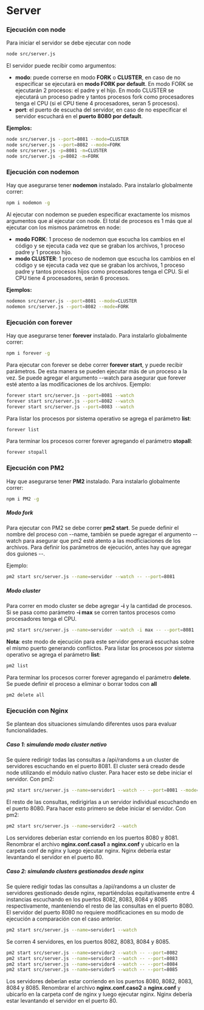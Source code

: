 # Server
### Ejecución con **node**
Para iniciar el servidor se debe ejecutar con node
```sh
node src/server.js
```

El servidor puede recibir como argumentos:
- **modo**: puede correrse en modo **FORK** o **CLUSTER**, en caso de no especificar se ejecutará en **modo FORK por default**. En modo FORK se ejecutarán 2 procesos: el padre y el hijo. En modo CLUSTER se ejecutará un proceso padre y tantos procesos fork como procesadores tenga el CPU (si el CPU tiene 4 procesadores, seran 5 procesos).
- **port**: el puerto de escucha del servidor, en caso de no especificar el servidor escuchará en el **puerto 8080 por default**. 

**Ejemplos:**
```sh
node src/server.js --port=8081 --mode=CLUSTER
node src/server.js --port=8082 --mode=FORK
node src/server.js -p=8081 -m=CLUSTER
node src/server.js -p=8082 -m=FORK
```
### Ejecución con **nodemon**
Hay que asegurarse tener **nodemon** instalado. Para instalarlo globalmente correr:
```sh
npm i nodemon -g
```
Al ejecutar con nodemon se pueden especificar exactamente los mismos argumentos que al ejecutar con node. El total de procesos es 1 más que al ejecutar con los mismos parámetros en node:
- **modo FORK**: 1 proceso de nodemon que escucha los cambios en el código y se ejecuta cada vez que se graban los archivos, 1 proceso padre y 1 proceso hijo.
- **modo CLUSTER**: 1 proceso de nodemon que escucha los cambios en el código y se ejecuta cada vez que se graban los archivos, 1 proceso padre y tantos procesos hijos como procesadores tenga el CPU. Si el CPU tiene 4 procesadores, serán 6 procesos.

**Ejemplos:**
```sh
nodemon src/server.js --port=8081 --mode=CLUSTER
nodemon src/server.js --port=8082 --mode=FORK
```
### Ejecución con **forever**
Hay que asegurarse tener **forever** instalado. Para instalarlo globalmente correr:
```sh
npm i forever -g
```
Para ejecutar con forever se debe correr **forever start**, y puede recibir parámetros. De esta manera se pueden ejecutar más de un proceso a la vez. Se puede agregar el argumento --watch para asegurar que forever esté atento a las modificaciones de los archivos. Ejemplo:
```sh
forever start src/server.js --port=8081 --watch
forever start src/server.js --port=8082 --watch
forever start src/server.js --port=8083 --watch
```
Para listar los procesos por sistema operativo se agrega el parámetro **list**:
```sh
forever list
```
Para terminar los procesos correr forever agregando el parámetro **stopall**:
```sh
forever stopall
```
### Ejecución con **PM2**
Hay que asegurarse tener **PM2** instalado. Para instalarlo globalmente correr:
```sh
npm i PM2 -g
```
##### Modo fork
Para ejecutar con PM2 se debe correr **pm2 start**. Se puede definir el nombre del proceso con --name, también se puede agregar el argumento --watch para asegurar que pm2 esté atento a las modficiaciones de los archivos. Para definir los parámetros de ejecución, antes hay que agregar dos guiones --. 

Ejemplo:
```sh
pm2 start src/server.js --name=servidor --watch -- --port=8081
```
##### Modo cluster
Para correr en modo cluster se debe agregar **-i** y la cantidad de procesos. Si se pasa como parámetro **-i max** se corren tantos procesos como procesadores tenga el CPU.
```sh
pm2 start src/server.js --name=servidor --watch -i max -- --port=8081
```
**Nota**: este modo de ejecución para este servidor generará escuchas sobre el mismo puerto generando conflictos.
Para listar los procesos por sistema operativo se agrega el parámetro **list**:
```sh
pm2 list
```
Para terminar los procesos correr forever agregando el parámetro **delete**. Se puede definir el proceso a eliminar o borrar todos con **all**
```sh
pm2 delete all
```
### Ejecución con **Nginx**
Se plantean dos situaciones simulando diferentes usos para evaluar funcionalidades.
##### Caso 1: simulando modo cluster nativo
Se quiere redirigir todas las consultas a /api/randoms a un cluster de servidores escuchando en el puerto 8081. El cluster será creado desde node utilizando el módulo nativo cluster. Para hacer esto se debe iniciar el servidor. Con pm2:
```sh
pm2 start src/server.js --name=servidor1 --watch -- --port=8081 --mode=CLUSTER
```
El resto de las consultas, redirigirlas a un servidor individual escuchando en el puerto 8080. Para hacer esto primero se debe iniciar el servidor. Con pm2:
```sh
pm2 start src/server.js --name=servidor2 --watch
```
Los servidores deberían estar corriendo en los puertos 8080 y 8081.
Renombrar el archivo **nginx.conf.caso1** a **nginx.conf** y ubicarlo en la carpeta conf de nginx y luego ejecutar nginx. Nginx debería estar levantando el servidor en el puerto 80.
##### Caso 2: simulando clusters gestionados desde nginx
Se quiere redigir todas las consultas a /api/randoms a un cluster de servidores gestionado desde nginx, repartiéndolas equitativamente entre 4 instancias escuchando en los puertos 8082, 8083, 8084 y 8085 respectivamente, manteniendo el resto de las consultas en el puerto 8080.
El servidor del puerto 8080 no requiere modificaciones en su modo de ejecución a comparación con el caso anterior.
```sh
pm2 start src/server.js --name=servidor1 --watch 
```
Se corren 4 servidores, en los puertos 8082, 8083, 8084 y 8085.
```sh
pm2 start src/server.js --name=servidor2 --watch -- --port=8082
pm2 start src/server.js --name=servidor3 --watch -- --port=8083
pm2 start src/server.js --name=servidor4 --watch -- --port=8084
pm2 start src/server.js --name=servidor5 --watch -- --port=8085
```
Los servidores deberían estar corriendo en los puertos 8080, 8082, 8083, 8084 y 8085.
Renombrar el archivo **nginx.conf.caso2** a **nginx.conf** y ubicarlo en la carpeta conf de nginx y luego ejecutar nginx. Nginx debería estar levantando el servidor en el puerto 80.